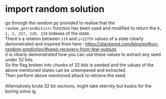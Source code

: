 # import random solution

go through the random.py provided to realise that the `random.getrandbits(n)` function has been used and modified to return the `0, 1, 2, 227, 228, 229` indexes of the state. \
There's a relation between `ith` and `i+227th` values of a state clearly demonstrated and inspired from here : https://stackered.com/blog/python-random-prediction/#seed-recovery-from-few-outputs \
it is clearly demonstrated how you can use these values to extract any seed under 32 bits. \
So the flag broken into chunks of 32 bits is seeded and the values of the above mentioned states can be untempered and extracted. \
Then perform above mentioned attack to retrieve the seed. <br><br>
Alternatively brute 32 bit sections, might take eternity but kudos for the boring solve ig.
